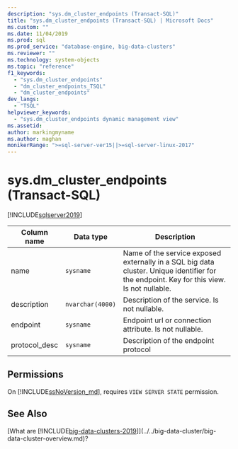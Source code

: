 ```yaml
---
description: "sys.dm_cluster_endpoints (Transact-SQL)"
title: "sys.dm_cluster_endpoints (Transact-SQL) | Microsoft Docs"
ms.custom: ""
ms.date: 11/04/2019
ms.prod: sql
ms.prod_service: "database-engine, big-data-clusters"
ms.reviewer: ""
ms.technology: system-objects
ms.topic: "reference"
f1_keywords: 
  - "sys.dm_cluster_endpoints"
  - "dm_cluster_endpoints_TSQL"
  - "dm_cluster_endpoints"
dev_langs: 
  - "TSQL"
helpviewer_keywords: 
  - "sys.dm_cluster_endpoints dynamic management view"
ms.assetid: 
author: markingmyname
ms.author: maghan
monikerRange: ">=sql-server-ver15||>=sql-server-linux-2017"
---
```

# sys.dm_cluster_endpoints (Transact-SQL)
[!INCLUDE[sqlserver2019](../../includes/applies-to-version/sqlserver2019.md)]

|Column name|Data type|Description|  
|-----------------|---------------|-----------------|  
|name|`sysname`|Name of the service exposed externally in a SQL big data cluster. Unique identifier for the endpoint. Key for this view. Is not nullable. |  
|description|`nvarchar(4000)`|Description of the service. Is not nullable. |
|endpoint|`sysname`|Endpoint url or connection attribute. Is not nullable. |
|protocol_desc|`sysname`|Description of the endpoint protocol |

## Permissions

On [!INCLUDE[ssNoVersion_md](../../includes/ssnoversion-md.md)], requires `VIEW SERVER STATE` permission.

## See Also

[What are [!INCLUDE[big-data-clusters-2019](../../includes/ssbigdataclusters-ss-nover.md)]](../../big-data-cluster/big-data-cluster-overview.md)?
